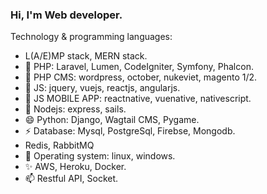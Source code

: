 ### Hi, I'm Web developer.

Technology & programming languages:
- L(A/E)MP stack, MERN stack.
- 🔭 PHP: Laravel, Lumen, CodeIgniter, Symfony, Phalcon.
- 🌱 PHP CMS: wordpress, october, nukeviet, magento 1/2.
- 👯 JS: jquery, vuejs, reactjs, angularjs.
- 💬 JS MOBILE APP: reactnative, vuenative, nativescript.
- 👋 Nodejs: express, sails.
- 😄 Python: Django, Wagtail CMS, Pygame.
- ⚡ Database: Mysql, PostgreSql, Firebse, Mongodb.
-   Redis, RabbitMQ
- 👋 Operating system: linux, windows.
- ✨ AWS, Heroku, Docker.
- 📫 Restful API, Socket.

